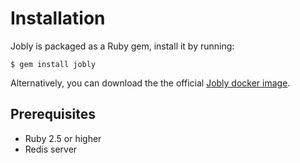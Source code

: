 # Installation

Jobly is packaged as a Ruby gem, install it by running:

```text
$ gem install jobly
```

Alternatively, you can download the the official [Jobly docker image](https://github.com/dannyben/docker-jobly).

## Prerequisites

- Ruby 2.5 or higher
- Redis server
